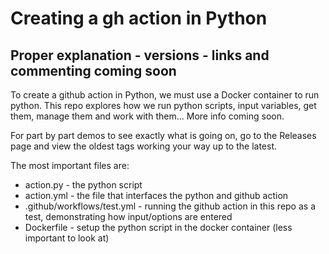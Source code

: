 # Creating a gh action in Python
## Proper explanation - versions - links and commenting coming soon

To create a github action in Python, we must use a Docker container to run python. This repo explores how we run python scripts, input variables, get them, manage them and work with them... More info coming soon.  

For part by part demos to see exactly what is going on, go to the Releases page and view the oldest tags working your way up to the latest.


The most important files are:
- action.py - the python script
- action.yml - the file that interfaces the python and github action
- .github/workflows/test.yml - running the github action in this repo as a test, demonstrating how input/options are entered
- Dockerfile - setup the python script in the docker container (less important to look at)
